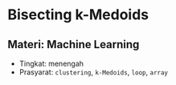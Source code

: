 # Bisecting k-Medoids
## Materi: Machine Learning
* Tingkat: menengah
* Prasyarat: `clustering`, `k-Medoids`, `loop`, `array`



